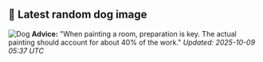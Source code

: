 ## 🐶 Latest random dog image
![Dog](https://images.dog.ceo/breeds/appenzeller/n02107908_3105.jpg)
**Advice:** "When painting a room, preparation is key. The actual painting should account for about 40% of the work."
*Updated: 2025-10-09 05:37 UTC*

